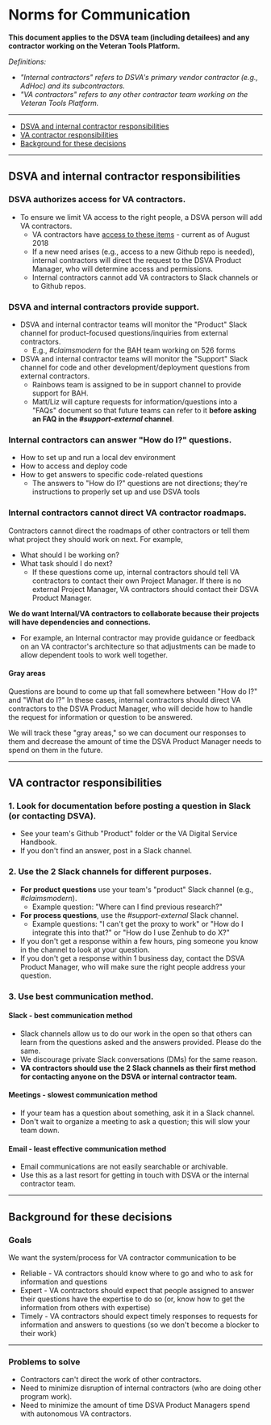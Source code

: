 # Norms for Communication

**This document applies to the DSVA team (including detailees) and any contractor working on the Veteran Tools Platform.**

*Definitions:*
* *"Internal contractors" refers to DSVA's primary vendor contractor (e.g., AdHoc) and its subcontractors.*
* *"VA contractors" refers to any other contractor team working on the Veteran Tools Platform.*

<hr>

* [DSVA and internal contractor responsibilities](#dsva-and-internal-contractor-responsibilities)
* [VA contractor responsibilities](#va-contractor-responsibilities)
* [Background for these decisions](#background-for-these-decisions)

<hr>


## DSVA and internal contractor responsibilities

### DSVA authorizes access for VA contractors.

* To ensure we limit VA access to the right people, a DSVA person will add VA contractors.
  * VA contractors have [access to these items](external-team-access.md#github-repos---current) - current as of August 2018
  * If a new need arises (e.g., access to a new Github repo is needed), internal contractors will direct the request to the DSVA Product Manager, who will determine access and permissions.
  * Internal contractors cannot add VA contractors to Slack channels or to Github repos.

### DSVA and internal contractors provide support.
* DSVA and internal contractor teams will monitor the "Product" Slack channel for product-focused questions/inquiries from external contractors.
  * E.g., *#claimsmodern* for the BAH team working on 526 forms
* DSVA and internal contractor teams will monitor the "Support" Slack channel for code and other development/deployment questions from external contractors.
  * Rainbows team is assigned to be in support channel to provide support for BAH.
  * Matt/Liz will capture requests for information/questions into a "FAQs" document so that future teams can refer to it **before asking an FAQ in the *#support-external* channel**.


### Internal contractors can answer "How do I?" questions.

* How to set up and run a local dev environment
* How to access and deploy code
* How to get answers to specific code-related questions
  * The answers to "How do I?" questions are not directions; they're instructions to properly set up and use DSVA tools


### Internal contractors cannot direct VA contractor roadmaps.

Contractors cannot direct the roadmaps of other contractors or tell them what project they should work on next. For example,
* What should I be working on?
* What task should I do next?
  * If these questions come up, internal contractors should tell VA contractors to contact their own Project Manager. If there is no external Project Manager, VA contractors should contact their DSVA Product Manager.

**We do want Internal/VA contractors to collaborate because their projects will have dependencies and connections.**
* For example, an Internal contractor may provide guidance or feedback on an VA contractor's architecture so that adjustments can be made to allow dependent tools to work well together.


#### Gray areas

Questions are bound to come up that fall somewhere between "How do I?" and "What do I?" In these cases, internal contractors should direct VA contractors to the DSVA Product Manager, who will decide how to handle the request for information or question to be answered.

We will track these "gray areas," so we can document our responses to them and decrease the amount of time the DSVA Product Manager needs to spend on them in the future.


<hr>


## VA contractor responsibilities

### 1. Look for documentation before posting a question in Slack (or contacting DSVA).
* See your team's Github "Product" folder or the VA Digital Service Handbook.
* If you don't find an answer, post in a Slack channel.

### 2. Use the 2 Slack channels for different purposes.

* **For product questions** use your team's "product" Slack channel (e.g., *#claimsmodern*).
  * Example question: "Where can I find previous research?"
* **For process questions**, use the *#support-external* Slack channel.
  * Example questions: "I can't get the proxy to work" or "How do I integrate this into that?" or "How do I use Zenhub to do X?"
* If you don't get a response within a few hours, ping someone you know in the channel to look at your question.
* If you don't get a response within 1 business day, contact the DSVA Product Manager, who will make sure the right people address your question.


### 3. Use best communication method.

#### Slack - best communication method
* Slack channels allow us to do our work in the open so that others can learn from the questions asked and the answers provided. Please do the same.
* We discourage private Slack conversations (DMs) for the same reason.
* **VA contractors should use the 2 Slack channels as their first method for contacting anyone on the DSVA or internal contractor team.**

#### Meetings - slowest communication method
* If your team has a question about something, ask it in a Slack channel.
* Don't wait to organize a meeting to ask a question; this will slow your team down.

#### Email - least effective communication method
* Email communications are not easily searchable or archivable.
* Use this as a last resort for getting in touch with DSVA or the internal contractor team.


<hr>

## Background for these decisions

### Goals

We want the system/process for VA contractor communication to be

* Reliable - VA contractors should know where to go and who to ask for information and questions
* Expert - VA contractors should expect that people assigned to answer their questions have the expertise to do so (or, know how to get the information from others with expertise)
* Timely - VA contractors should expect timely responses to requests for information and answers to questions (so we don't become a blocker to their work)

<hr>

### Problems to solve

* Contractors can't direct the work of other contractors.
* Need to minimize disruption of internal contractors (who are doing other program work).
* Need to minimize the amount of time DSVA Product Managers spend with autonomous VA contractors.
